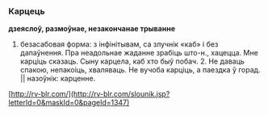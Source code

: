 ### Карцець
**дзеяслоў, размоўнае, незакончанае трыванне**

1. безасабовая форма: з інфінітывам, са злучнік «каб» і без дапаўнення. Пра неадольнае жаданне зрабіць што-н., хацецца. Мне карціць сказаць. Сыну карцела, каб хто быў побач. 2. Не даваць спакою, непакоіць, хваляваць. Не вучоба карціць, а паездка ў горад. || назоўнік: карценне.

<a rel="author">[http://rv-blr.com/](http://rv-blr.com/slounik.jsp?letterId=0&maskId=0&pageId=1347)</a>
